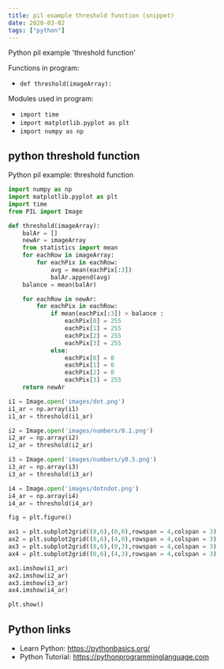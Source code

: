 ```yaml
---
title: pil example threshold function (snippet)
date: 2020-03-02
tags: ["python"]
---
```

Python pil example 'threshold function'

Functions in program: 
* `def threshold(imageArray):`

Modules used in program: 
* `import time`
* `import matplotlib.pyplot as plt`
* `import numpy as np`

## python threshold function

Python pil example: threshold function

```python
import numpy as np
import matplotlib.pyplot as plt
import time
from PIL import Image

def threshold(imageArray):
	balAr = []
	newAr = imageArray
	from statistics import mean
	for eachRow in imageArray:
		for eachPix in eachRow:
			avg = mean(eachPix[:3])
			balAr.append(avg)
	balance = mean(balAr)

	for eachRow in newAr:
		for eachPix in eachRow:
			if mean(eachPix[:3]) > balance :
				eachPix[0] = 255
				eachPix[1] = 255
				eachPix[2] = 255
				eachPix[3] = 255
			else:
				eachPix[0] = 0
				eachPix[1] = 0
				eachPix[2] = 0
				eachPix[3] = 255
	return newAr		

i1 = Image.open('images/dot.png')
i1_ar = np.array(i1)
i1_ar = threshold(i1_ar)

i2 = Image.open('images/numbers/0.1.png')
i2_ar = np.array(i2)
i2_ar = threshold(i2_ar)

i3 = Image.open('images/numbers/y0.5.png')
i3_ar = np.array(i3)
i3_ar = threshold(i3_ar)

i4 = Image.open('images/dotndot.png')
i4_ar = np.array(i4)
i4_ar = threshold(i4_ar)

fig = plt.figure()

ax1 = plt.subplot2grid((8,6),(0,0),rowspan = 4,colspan = 3)
ax2 = plt.subplot2grid((8,6),(4,0),rowspan = 4,colspan = 3)
ax3 = plt.subplot2grid((8,6),(0,3),rowspan = 4,colspan = 3)
ax4 = plt.subplot2grid((8,6),(4,3),rowspan = 4,colspan = 3)

ax1.imshow(i1_ar)
ax2.imshow(i2_ar)
ax3.imshow(i3_ar)
ax4.imshow(i4_ar)

plt.show()


```

## Python links

- Learn Python: https://pythonbasics.org/
- Python Tutorial: https://pythonprogramminglanguage.com
